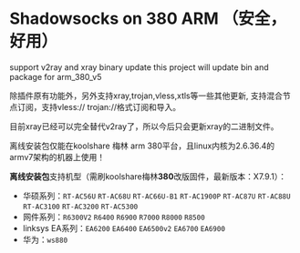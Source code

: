 # Shadowsocks on 380 ARM （安全，好用）
support v2ray and xray binary update
this project will update bin and package for arm_380_v5

除插件原有功能外，另外支持xray,trojan,vless,xtls等一些其他更新, 支持混合节点订阅，支持vless:// trojan://格式订阅和导入。

目前xray已经可以完全替代v2ray了，所以今后只会更新xray的二进制文件。  

离线安装包仅能在koolshare 梅林 arm 380平台，且linux内核为2.6.36.4的armv7架构的机器上使用！

**离线安装包**支持机型（需刷koolshare梅林**380**改版固件，最新版本：X7.9.1）：

* 华硕系列：`RT-AC56U` `RT-AC68U` `RT-AC66U-B1` `RT-AC1900P` `RT-AC87U` `RT-AC88U` `RT-AC3100` `RT-AC3200` `RT-AC5300`
* 网件系列：`R6300V2` `R6400` `R6900` `R7000` `R8000` `R8500`
* linksys EA系列：`EA6200` `EA6400` `EA6500v2` `EA6700` `EA6900`
* 华为：`ws880`

